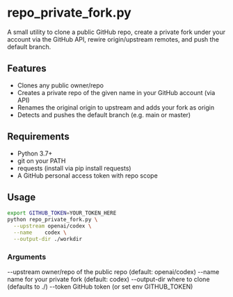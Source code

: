 # repo_private_fork.py

A small utility to clone a public GitHub repo, create a private fork under your account via the GitHub API, rewire origin/upstream remotes, and push the default branch.

## Features

- Clones any public owner/repo
- Creates a private repo of the given name in your GitHub account (via API)
- Renames the original origin to upstream and adds your fork as origin
- Detects and pushes the default branch (e.g. main or master)

## Requirements

- Python 3.7+
- git on your PATH
- requests (install via pip install requests)
- A GitHub personal access token with repo scope

## Usage
```bash
export GITHUB_TOKEN=YOUR_TOKEN_HERE
python repo_private_fork.py \
  --upstream openai/codex \
  --name    codex \
  --output-dir ./workdir
```

### Arguments
--upstream owner/repo of the public repo (default: openai/codex)
--name name for your private fork (default: codex)
--output-dir where to clone (defaults to ./<name>)
--token GitHub token (or set env GITHUB_TOKEN)
